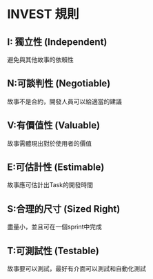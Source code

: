 # INVEST 規則

## I: 獨立性 (Independent)
避免與其他故事的依賴性

## N:可談判性 (Negotiable) 
故事不是合約，開發人員可以給適當的建議

## V:有價值性 (Valuable) 
故事需體現出對於使用者的價值

## E:可估計性 (Estimable) 
故事應可估計出Task的開發時間

## S:合理的尺寸 (Sized Right) 
盡量小，並且可在一個sprint中完成

## T:可測試性 (Testable) 
故事要可以測試，最好有介面可以測試和自動化測試


